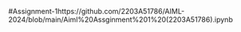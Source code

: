 #Assignment-1https://github.com/2203A51786/AIML-2024/blob/main/Aiml%20Assginment%201%20(2203A51786).ipynb
